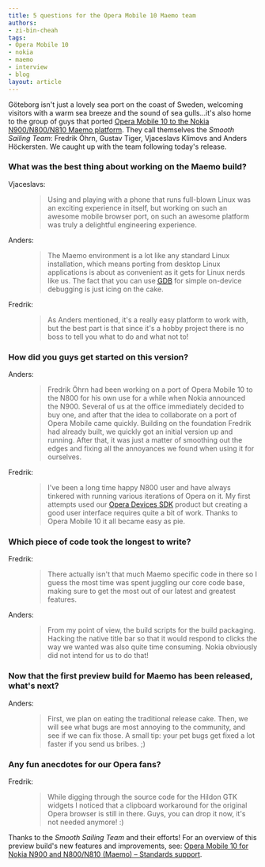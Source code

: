 ```yaml
---
title: 5 questions for the Opera Mobile 10 Maemo team
authors:
- zi-bin-cheah
tags:
- Opera Mobile 10
- nokia
- maemo
- interview
- blog
layout: article
---
```

<p>Göteborg isn&#39;t just a lovely sea port on the coast of Sweden, welcoming visitors with a warm sea breeze and the sound of sea gulls...it&#39;s also home to the group of guys that ported <a href="http://labs.opera.com/news/2010/05/11/">Opera Mobile 10 to the Nokia N900/N800/N810 Maemo platform</a>. They call themselves the <cite>Smooth Sailing Team</cite>: Fredrik Öhrn, Gustav Tiger, Vjaceslavs Klimovs and Anders Höckersten. We caught up with the team following today&#39;s release.</p>

<h3>What was the best thing about working on the Maemo build?</h3>
<dl>
<dt>Vjaceslavs:</dt>
<dd><blockquote>Using and playing with a phone that runs full-blown Linux was an exciting experience in itself, but working on such an awesome mobile browser port, on such an awesome platform was truly a delightful engineering experience.</blockquote></dd>
<dt>Anders:</dt>
<dd><blockquote>The Maemo environment is a lot like any standard Linux installation, which means porting from desktop Linux applications is about as convenient as it gets for Linux nerds like us. The fact that you can use <a href="http://www.gnu.org/software/gdb/"><abbr title="GNU Project Debugger">GDB</abbr></a> for simple on-device debugging is just icing on the cake.</blockquote></dd>
<dt>Fredrik:</dt>
<dd><blockquote>As Anders mentioned, it&#39;s a really easy platform to work with, but the best part is that since it&#39;s a hobby project there is no boss to tell you what to do and what not to!</blockquote></dd>
</dl>

<h3>How did you guys get started on this version?</h3>
<dl>
<dt>Anders:</dt>
<dd><blockquote>Fredrik Öhrn had been working on a port of Opera Mobile 10 to the N800 for his own use for a while when Nokia announced the N900. Several of us at the office immediately decided to buy one, and after that the idea to collaborate on a port of Opera Mobile came quickly. Building on the foundation Fredrik had already built, we quickly got an initial version up and running. After that, it was just a matter of smoothing out the edges and fixing all the annoyances we found when using it for ourselves.</blockquote></dd>
<dt>Fredrik:</dt>
<dd><blockquote>I&#39;ve been a long time happy N800 user and have always tinkered with running various iterations of Opera on it. My first attempts used our <a href="http://www.opera.com/business/solutions/devices/">Opera Devices SDK</a> product but creating a good user interface requires quite a bit of work. Thanks to Opera Mobile 10 it all became easy as pie.</blockquote></dd>
</dl>

<h3>Which piece of code took the longest to write?</h3>
<dl>
<dt>Fredrik:</dt>
<dd><blockquote>There actually isn&#39;t that much Maemo specific code in there so I guess the most time was spent juggling our core code base, making sure to get the most out of our latest and greatest features.</blockquote></dd>
<dt>Anders:</dt>
<dd><blockquote>From my point of view, the build scripts for the build packaging. Hacking the native title bar so that it would respond to clicks the way we wanted was also quite time consuming. Nokia obviously did not intend for us to do that!</blockquote></dd>
</dl>

<h3>Now that the first preview build for Maemo has been released, what&#39;s next?</h3>
<dl>
<dt>Anders:</dt>
<dd><blockquote>First, we plan on eating the traditional release cake. Then, we will see what bugs are most annoying to the community, and see if we can fix those. A small tip: your pet bugs get fixed a lot faster if you send us bribes. ;)</blockquote></dd>
</dl>

<h3>Any fun anecdotes for our Opera fans?</h3>
<dl>
<dt>Fredrik:</dt>
<dd><blockquote>While digging through the source code for the Hildon GTK widgets I noticed that a clipboard workaround for the original Opera browser is still in there. Guys, you can drop it now, it&#39;s not needed anymore! :)</blockquote></dd>
</dl>

<p>Thanks to the <cite>Smooth Sailing Team</cite> and their efforts!  For an overview of this preview build&#39;s new features and improvements, see: <a href="http://my.opera.com/ODIN/blog/opera-mobile-10-for-nokia-n900-n800-n810-maemo-standards-support">Opera Mobile 10 for Nokia N900 and N800/N810 (Maemo) – Standards support</a>.
</p>

